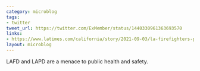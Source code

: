 ```yaml
---
category: microblog
tags:
- twitter
tweet_url: https://twitter.com/ExMember/status/1440330961363693570
links:
- https://www.latimes.com/california/story/2021-09-03/la-firefighters-police-push-back-against-vaccine-mandate
layout: microblog
---
```

LAFD and LAPD are a menace to public health and safety.
